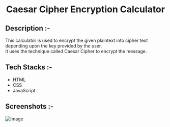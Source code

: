 # <p align="center">Caesar Cipher Encryption Calculator</p>

## Description :-

This calculator is used to encrypt the given plaintext into cipher text depending upon the key provided by the user.<br>
It uses the technique called Caesar Cipher to encrypt the message. 

## Tech Stacks :-

- HTML
- CSS
- JavaScript

## Screenshots :-

![image](https://github.com/Rakesh9100/CalcDiverse/assets/73993775/d5195d40-2923-4f30-9f38-b0c51fdc7573)
